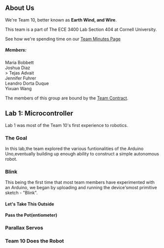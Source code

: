 ## About Us

We're Team 10, better known as **Earth Wind, and Wire**.

This team is a part of The ECE 3400 Lab Section 404 at Cornell University.

See how we're spending time on our [Team Minutes Page](Mnutes.md)


##### Members: <br>
Maria Bobbett <br>
Joshua Diaz <br>>
Tejas Advait <br>
Jennifer Fuhrer <br>
Leandro Dorta Duque <br>
Yixuan Wang <br>

The members of this group are bound by the [Team Contract](Contract.md). 

## Lab 1: Microcontroller
Lab 1 was most of the Team 10's first experience to robotics.
### The Goal
In this lab,the team explored the various funtionalities of the Arduino Uno,eventually building up enough ability to construct a simple autonomous robot.

### Blink
This being the first time that most team members have experimented with an Arduino, we began by uploading and running the device'smost primitive sketch - "Blink".

#### Let's Take This Outside

#### Pass the Pot(entiometer)


### Parallax Servos


### Team 10 Does the Robot
